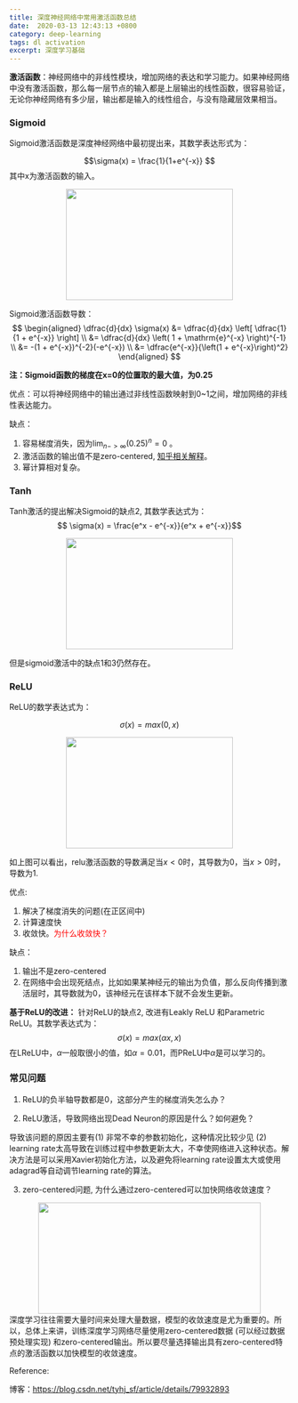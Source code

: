 ```yaml
---
title: 深度神经网络中常用激活函数总结
date:  2020-03-13 12:43:13 +0800
category: deep-learning
tags: dl activation
excerpt: 深度学习基础
---
```


**激活函数**：神经网络中的非线性模块，增加网络的表达和学习能力。如果神经网络中没有激活函数，那么每一层节点的输入都是上层输出的线性函数，很容易验证，无论你神经网络有多少层，输出都是输入的线性组合，与没有隐藏层效果相当。


### Sigmoid
Sigmoid激活函数是深度神经网络中最初提出来，其数学表达形式为：

$$\sigma(x) = \frac{1}{1+e^{-x}} $$
其中x为激活函数的输入。
<center><img src="https://selous123.github.io/assets/img/blog-activationfunc/sigmoid.png" width="300" height="200"/></center>

Sigmoid激活函数导数：
$$
\begin{aligned}
\dfrac{d}{dx} \sigma(x) &= \dfrac{d}{dx} \left[ \dfrac{1}{1 + e^{-x}} \right] \\
&= \dfrac{d}{dx} \left( 1 + \mathrm{e}^{-x} \right)^{-1} \\
&= -(1 + e^{-x})^{-2}(-e^{-x}) \\
&= \dfrac{e^{-x}}{\left(1 + e^{-x}\right)^2}
\end{aligned}
$$

**注：Sigmoid函数的梯度在x=0的位置取的最大值，为0.25**

优点：可以将神经网络中的输出通过非线性函数映射到0~1之间，增加网络的非线性表达能力。

缺点：
1. 容易梯度消失，因为$\lim_{n->\infty}(0.25)^n = 0$ 。
2. 激活函数的输出值不是zero-centered, [知乎相关解释](https://www.zhihu.com/question/57194292/answer/278445184)。
3. 幂计算相对复杂。

### Tanh
Tanh激活的提出解决Sigmoid的缺点2, 其数学表达式为：
$$ \sigma(x) = \frac{e^x - e^{-x}}{e^x + e^{-x}}$$
<center><img src="https://selous123.github.io/assets/img/blog-activationfunc/tanh.png" width="300" height="200"/></center>

但是sigmoid激活中的缺点1和3仍然存在。
### ReLU
ReLU的数学表达式为：

$$\sigma(x) = max(0, x)$$
<center><img src="https://selous123.github.io/assets/img/blog-activationfunc/relu.png" width="300" height="200"/></center>

如上图可以看出，relu激活函数的导数满足当$x<0$时，其导数为0，当$x>0$时，导数为1.

优点:
1. 解决了梯度消失的问题(在正区间中)
2. 计算速度快
3. 收敛快。<font color='red'>为什么收敛快？</font>

缺点：
1. 输出不是zero-centered
2. 在网络中会出现死结点，比如如果某神经元的输出为负值，那么反向传播到激活层时，其导数就为0，该神经元在该样本下就不会发生更新。

**基于ReLU的改进：**
针对ReLU的缺点2, 改进有Leakly ReLU 和Parametric ReLU。其数学表达式为：
$$\sigma(x) = max(\alpha x, x)$$
在LReLU中，$\alpha$一般取很小的值，如$\alpha=0.01$，而PReLU中$\alpha$是可以学习的。


### 常见问题
1. ReLU的负半轴导数都是0，这部分产生的梯度消失怎么办？

2. ReLU激活，导致网络出现Dead Neuron的原因是什么？如何避免？

导致该问题的原因主要有(1) 非常不幸的参数初始化，这种情况比较少见 (2) learning rate太高导致在训练过程中参数更新太大，不幸使网络进入这种状态。解决方法是可以采用Xavier初始化方法，以及避免将learning rate设置太大或使用adagrad等自动调节learning rate的算法。

3. zero-centered问题, 为什么通过zero-centered可以加快网络收敛速度？
<center><img src="https://selous123.github.io/assets/img/blog-activationfunc/zero-centered.jpg" width="400" height="200"/></center>
深度学习往往需要大量时间来处理大量数据，模型的收敛速度是尤为重要的。所以，总体上来讲，训练深度学习网络尽量使用zero-centered数据 (可以经过数据预处理实现) 和zero-centered输出。所以要尽量选择输出具有zero-centered特点的激活函数以加快模型的收敛速度。


Reference:

博客：https://blog.csdn.net/tyhj_sf/article/details/79932893


